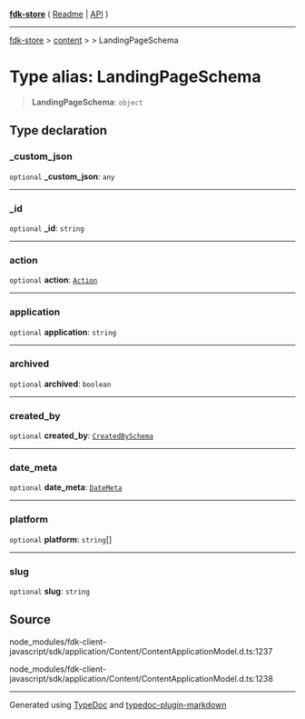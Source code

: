 [**fdk-store**](../../../README.md) ( [Readme](../../../README.md) \| [API](../../../API.md) )

---

[fdk-store](../../../API.md) > [content](../../README.md) > [<internal>](../README.md) > LandingPageSchema

# Type alias: LandingPageSchema

> **LandingPageSchema**: `object`

## Type declaration

### \_custom_json

`optional` **\_custom_json**: `any`

---

### \_id

`optional` **\_id**: `string`

---

### action

`optional` **action**: [`Action`](type-alias.Action.md)

---

### application

`optional` **application**: `string`

---

### archived

`optional` **archived**: `boolean`

---

### created_by

`optional` **created_by**: [`CreatedBySchema`](type-alias.CreatedBySchema.md)

---

### date_meta

`optional` **date_meta**: [`DateMeta`](type-alias.DateMeta.md)

---

### platform

`optional` **platform**: `string`[]

---

### slug

`optional` **slug**: `string`

## Source

node_modules/fdk-client-javascript/sdk/application/Content/ContentApplicationModel.d.ts:1237

node_modules/fdk-client-javascript/sdk/application/Content/ContentApplicationModel.d.ts:1238

---

Generated using [TypeDoc](https://typedoc.org/) and [typedoc-plugin-markdown](https://www.npmjs.com/package/typedoc-plugin-markdown)
